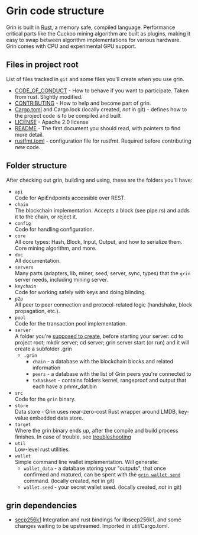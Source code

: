 # Grin code structure

Grin is built in [Rust](https://www.rust-lang.org/), a memory safe, compiled language. Performance critical parts like the Cuckoo mining algorithm are built as plugins, making it easy to swap between algorithm implementations for various hardware. Grin comes with CPU and experimental GPU support.
## Files in project root

List of files tracked in `git` and some files you'll create when you use grin.

- [CODE_OF_CONDUCT](../CODE_OF_CONDUCT.md) - How to behave if you want to participate. Taken from rust. Slightly modified.
- [CONTRIBUTING](../CONTRIBUTING.md) - How to help and become part of grin.
- [Cargo.toml](../Cargo.toml) and Cargo.lock (locally created, _not_ in git) - defines how to the project code is to be compiled and built
- [LICENSE](../LICENSE) - Apache 2.0 license
- [README](../README.md) - The first document you should read, with pointers to find more detail.
- [rustfmt.toml](../rustfmt.toml) - configuration file for rustfmt. Required before contributing _new_ code.

## Folder structure

After checking out grin, building and using, these are the folders you'll have:

- `api`\
 Code for ApiEndpoints accessible over REST.
- `chain`\
 The blockchain implementation. Accepts a block (see pipe.rs) and adds it to the chain, or reject it.
- `config`\
 Code for handling configuration.
- `core`\
 All core types: Hash, Block, Input, Output, and how to serialize them. Core mining algorithm, and more.
- `doc`\
 All documentation.
- `servers`\
 Many parts (adapters, lib, miner, seed, server, sync, types) that the `grin` server needs, including mining server.
- `keychain`\
 Code for working safely with keys and doing blinding.
- `p2p`\
 All peer to peer connection and protocol-related logic (handshake, block propagation, etc.).
- `pool`\
 Code for the transaction pool implementation.
- `server`\
 A folder you're [supposed to create](build.md#running-a-node), before starting your server: cd to project root; mkdir server; cd server; grin server start (or run) and it will create a subfolder .grin
  - `.grin`
    - `chain` - a database with the blockchain blocks and related information
    - `peers` - a database with the list of Grin peers you're connected to
    - `txhashset` - contains folders kernel, rangeproof and output that each have a pmmr_dat.bin
- `src`\
  Code for the `grin` binary.
- `store`\
  Data store - Grin uses near-zero-cost Rust wrapper around LMDB, key-value embedded data store.
- `target`\
  Where the grin binary ends up, after the compile and build process finishes.
  In case of trouble, see [troubleshooting](https://github.com/mimblewimble/docs/wiki/Troubleshooting)
- `util`\
  Low-level rust utilities.
- `wallet`\
  Simple command line wallet implementation. Will generate:
  - `wallet_data` - a database storing your "outputs", that once confirmed and matured, can be spent with the [`grin wallet send`](wallet/usage.md) command. (locally created, *not* in git)
  - `wallet.seed` - your secret wallet seed. (locally created, *not* in git)

## grin dependencies

- [secp256k1](https://github.com/mimblewimble/rust-secp256k1-zkp)
  Integration and rust bindings for libsecp256k1, and some changes waiting to be upstreamed. Imported in util/Cargo.toml.
